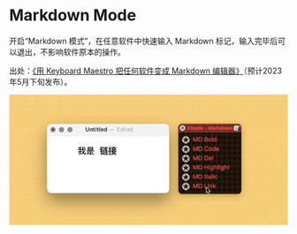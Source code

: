 # Markdown Mode

开启“Markdown 模式”，在任意软件中快速输入 Markdown 标记，输入完毕后可以退出，不影响软件原本的操作。

出处：[《用 Keyboard Maestro 把任何软件变成 Markdown 编辑器》](https://utgd.net/article/20151)（预计2023年5月下旬发布）。

![title](img.gif)